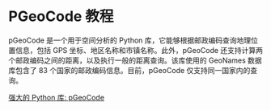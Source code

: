 # PGeoCode 教程

<show-structure depth="3"/>

pGeoCode 是一个用于空间分析的 Python 库，它能够根据邮政编码查询地理位置信息，包括 GPS 坐标、地区名称和市镇名称。此外，pGeoCode 还支持计算两个邮政编码之间的距离，以及执行一般的距离查询。该库使用的 GeoNames 数据库包含了 83 个国家的邮政编码信息。目前，pGeoCode 仅支持同一国家内的查询。

<seealso>
<category ref="ref_docs">
    <a href="https://mp.weixin.qq.com/s/L6RmF4EZ7i0wD-l8_hFYFQ">强大的 Python 库: pGeoCode</a>
</category>
<category ref="ref_github">
</category>
<category ref="ref_issues">
</category>
<category ref="ref_hf">
</category>
<category ref="ref_ms">
</category>
</seealso>

